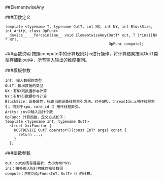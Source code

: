 ##ElementwiseAny

###函数定义

```
template <typename T, typename OutT, int NX, int NY, int BlockSize, int Arity, class OpFunc>
__device__ __forceinline__ void ElementwiseAny(OutT* out, T (*ins)[NX * NY],
						                       OpFunc compute);
```
###函数说明
按照compute中的计算规则对in进行操作，将计算结果按照OutT类型存储到out中，所有输入输出的维度相同。

###模板参数
```
InT: 输入数据的类型
OutT：输出数据的类型
NX：有NX列数据参与计算
NY：有NY行数据参与计算
BlockSize：设备属性，标识当前设备线程索引方法。对于GPU，threadIdx.x用作线程索引，而对于xpu，core_id（）用作线程索引。
Arity: ins中输入指针个数
OpFunc: 计算函数，定义方式如下：
template <typename InT, typename OutT>
  struct XxxFunctor {
	HOSTDEVICE OutT operator()(const InT* args) const {
	  return ...;
	}
  };

```
###函数参数
```
out：out的寄存器指针，大小为NX*NY。
ins：由多输入指针构成的指针数组
compute：声明为OpFunc<InT，OutT>（）的计算。
```
